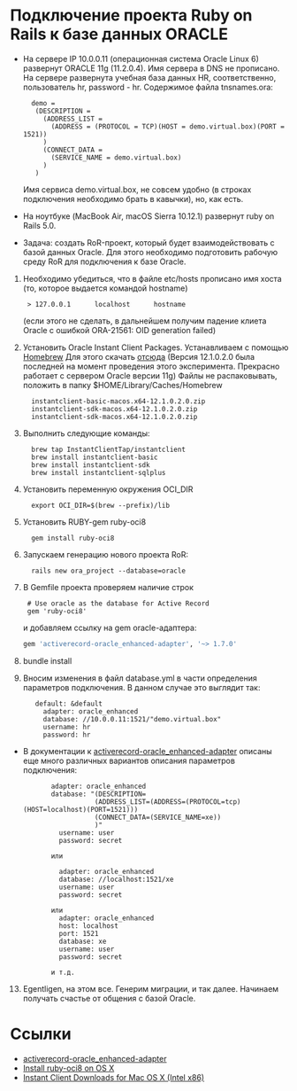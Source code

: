 Подключение проекта Ruby on Rails к базе данных ORACLE
======================================================

- На  сервере IP 10.0.0.11 (операционная система Oracle Linux 6) развернут ORACLE 11g (11.2.0.4). Имя сервера в DNS не прописано. На сервере развернута учебная база данных HR, соответственно, пользователь hr, password - hr. Содержимое файла tnsnames.ora:

        demo =
         (DESCRIPTION =
           (ADDRESS_LIST =
             (ADDRESS = (PROTOCOL = TCP)(HOST = demo.virtual.box)(PORT = 1521))
           )
           (CONNECT_DATA =
             (SERVICE_NAME = demo.virtual.box)
           )
         )

    Имя сервиса demo.virtual.box, не совсем удобно (в строках подключения необходимо брать в кавычки), но, как есть.

 - На ноутбуке (MacBook Air, macOS Sierra 10.12.1) развернут ruby on Rails 5.0.

 - Задача: создать RoR-проект, который будет взаимодействовать с базой данных Oracle. Для этого необходимо подготовить рабочую среду RoR для подключения к базе Oracle.

 1. Необходимо убедиться, что в файле etc/hosts прописано имя хоста (то, которое выдается командой hostname)
                
         > 127.0.0.1      localhost      hostname
         
    (если этого не сделать, в дальнейшем получим падение клиета Oracle c ошибкой ORA-21561: OID generation failed)

 5. Установить Oracle Instant Client Packages. Устанавливаем с помощью [Homebrew](http://brew.sh/)
  Для этого скачать [отсюда](http://www.oracle.com/technetwork/topics/intel-macsoft-096467.html) (Версия 12.1.0.2.0  была последней на момент проведения этого эксперимента. Прекрасно работает с сервером Oracle версии 11g)
 Файлы не распаковывать, положить в папку  $HOME/Library/Caches/Homebrew
                 
          instantclient-basic-macos.x64-12.1.0.2.0.zip
          instantclient-sdk-macos.x64-12.1.0.2.0.zip
          instantclient-sdk-macos.x64-12.1.0.2.0.zip
       
 6. Выполнить следующие команды:

          brew tap InstantClientTap/instantclient
          brew install instantclient-basic
          brew install instantclient-sdk
          brew install instantclient-sqlplus
             
 7. Установить переменную окружения OCI_DIR

          export OCI_DIR=$(brew --prefix)/lib

 8. Установить RUBY-gem ruby-oci8

          gem install ruby-oci8 

 9. Запускаем генерацию нового проекта RoR:

          rails new ora_project --database=oracle

 10. В Gemfile проекта проверяем наличие строк

          # Use oracle as the database for Active Record
          gem 'ruby-oci8'

        и добавляем ссылку на gem oracle-адаптера:
        ```ruby       
        gem 'activerecord-oracle_enhanced-adapter', '~> 1.7.0'
        ```  
 11.  
      bundle install

 12. Вносим изменения в файл database.yml в части определения параметров подключения. В данном случае это
       выглядит так:

            default: &default
              adapter: oracle_enhanced
              database: //10.0.0.11:1521/"demo.virtual.box"
              username: hr
              password: hr
   - В документации к [activerecord-oracle_enhanced-adapter](https://github.com/rsim/oracle-enhanced) описаны еще
    много различных вариантов описания параметров подключения:

                adapter: oracle_enhanced
                database: "(DESCRIPTION=
                           (ADDRESS_LIST=(ADDRESS=(PROTOCOL=tcp)(HOST=localhost)(PORT=1521)))
                           (CONNECT_DATA=(SERVICE_NAME=xe))
                           )"
                  username: user
                  password: secret

                или

                  adapter: oracle_enhanced
                  database: //localhost:1521/xe
                  username: user
                  password: secret

                или
                  adapter: oracle_enhanced
                  host: localhost
                  port: 1521
                  database: xe
                  username: user
                  password: secret

                и т.д.
                        

  13.  Egentligen, на этом все. Генерим миграции, и так далее. Начинаем получать счастье от общения
        с базой Oracle.
        
  Ссылки
  ===============================================================================      
- [activerecord-oracle_enhanced-adapter](https://github.com/rsim/oracle-enhanced)
- [Install ruby-oci8 on OS X](https://github.com/kubo/ruby-oci8/blob/master/docs/install-on-osx.md)
- [Instant Client Downloads for Mac OS X (Intel x86)](http://www.oracle.com/technetwork/topics/intel-macsoft-096467.html)